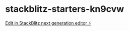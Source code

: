 # stackblitz-starters-kn9cvw

[Edit in StackBlitz next generation editor ⚡️](https://stackblitz.com/~/github.com/mohamad-ali-asnawi-93/stackblitz-starters-kn9cvw)